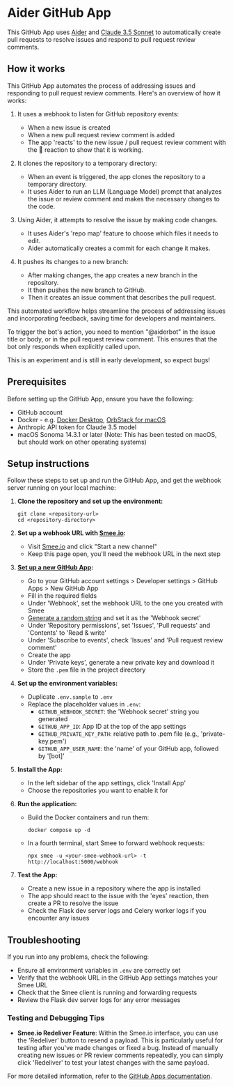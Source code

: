 # Aider GitHub App

This GitHub App uses [Aider](https://aider.chat/) and [Claude 3.5 Sonnet](https://www.anthropic.com/news/claude-3-5-sonnet) to automatically create pull requests to resolve issues and respond to pull request review comments.

## How it works

This GitHub App automates the process of addressing issues and responding to pull request review comments. Here's an overview of how it works:

1. It uses a webhook to listen for GitHub repository events:
   - When a new issue is created
   - When a new pull request review comment is added
   - The app 'reacts' to the new issue / pull request review comment with the 👀 reaction to show that it is working.

2. It clones the repository to a temporary directory:
   - When an event is triggered, the app clones the repository to a temporary directory.
   - It uses Aider to run an LLM (Language Model) prompt that analyzes the issue or review comment and makes the necessary changes to the code.

3. Using Aider, it attempts to resolve the issue by making code changes.
   - It uses Aider's 'repo map' feature to choose which files it needs to edit.
   - Aider automatically creates a commit for each change it makes.

3. It pushes its changes to a new branch:
   - After making changes, the app creates a new branch in the repository.
   - It then pushes the new branch to GitHub.
   - Then it creates an issue comment that describes the pull request.

This automated workflow helps streamline the process of addressing issues and incorporating feedback, saving time for developers and maintainers.

To trigger the bot's action, you need to mention "@aiderbot" in the issue title or body, or in the pull request review comment. This ensures that the bot only responds when explicitly called upon.

This is an experiment and is still in early development, so expect bugs!

## Prerequisites

Before setting up the GitHub App, ensure you have the following:

- GitHub account
- Docker - e.g. [Docker Desktop](https://www.docker.com/products/docker-desktop/), [OrbStack for macOS](https://orbstack.dev/)
- Anthropic API token for Claude 3.5 model
- macOS Sonoma 14.3.1 or later (Note: This has been tested on macOS, but should work on other operating systems)

## Setup instructions

Follow these steps to set up and run the GitHub App, and get the webhook server running on your local machine:

1. **Clone the repository and set up the environment:**
   ```
   git clone <repository-url>
   cd <repository-directory>
   ```
2. **Set up a webhook URL with [Smee.io](https://smee.io/):**
   - Visit [Smee.io](https://smee.io/) and click "Start a new channel"
   - Keep this page open, you'll need the webhook URL in the next step

3. **[Set up a new GitHub App](https://docs.github.com/en/apps/creating-github-apps):**
   - Go to your GitHub account settings > Developer settings > GitHub Apps > New GitHub App
   - Fill in the required fields
   - Under 'Webhook', set the webhook URL to the one you created with Smee
   - [Generate a random string](https://www.random.org/strings/?num=10&len=32&digits=on&upperalpha=on&loweralpha=on&unique=on&format=html&rnd=new) and set it as the 'Webhook secret'
   - Under 'Repository permissions', set 'Issues', 'Pull requests' and 'Contents' to 'Read & write'
   - Under 'Subscribe to events', check 'Issues' and 'Pull request review comment'
   - Create the app
   - Under 'Private keys', generate a new private key and download it
   - Store the `.pem` file in the project directory

4. **Set up the environment variables:**
   - Duplicate `.env.sample` to `.env`
   - Replace the placeholder values in `.env`:
     - `GITHUB_WEBHOOK_SECRET`: the 'Webhook secret' string you generated
     - `GITHUB_APP_ID`: App ID at the top of the app settings
     - `GITHUB_PRIVATE_KEY_PATH`: relative path to .pem file (e.g., 'private-key.pem')
     - `GITHUB_APP_USER_NAME`: the 'name' of your GitHub app, followed by '[bot]'

5. **Install the App:**
   - In the left sidebar of the app settings, click 'Install App'
   - Choose the repositories you want to enable it for

6. **Run the application:**
   - Build the Docker containers and run them:
     ```
     docker compose up -d
     ```
   - In a fourth terminal, start Smee to forward webhook requests:
     ```
     npx smee -u <your-smee-webhook-url> -t http://localhost:5000/webhook
     ```

7. **Test the App:**
   - Create a new issue in a repository where the app is installed
   - The app should react to the issue with the 'eyes' reaction, then create a PR to resolve the issue
   - Check the Flask dev server logs and Celery worker logs if you encounter any issues

## Troubleshooting

If you run into any problems, check the following:

- Ensure all environment variables in `.env` are correctly set
- Verify that the webhook URL in the GitHub App settings matches your Smee URL
- Check that the Smee client is running and forwarding requests
- Review the Flask dev server logs for any error messages

### Testing and Debugging Tips

- **Smee.io Redeliver Feature**: Within the Smee.io interface, you can use the 'Redeliver' button to resend a payload. This is particularly useful for testing after you've made changes or fixed a bug. Instead of manually creating new issues or PR review comments repeatedly, you can simply click 'Redeliver' to test your latest changes with the same payload.

For more detailed information, refer to the [GitHub Apps documentation](https://docs.github.com/en/developers/apps).

